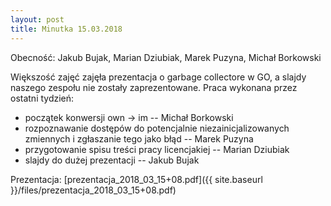 ```yaml
---
layout: post
title: Minutka 15.03.2018
---
```

Obecność: Jakub Bujak, Marian Dziubiak, Marek Puzyna, Michał Borkowski

Większość zajęć zajęła prezentacja o garbage collectore w GO, a slajdy naszego zespołu nie zostały zaprezentowane.
Praca wykonana przez ostatni tydzień:
* początek konwersji own -> im -- Michał Borkowski
* rozpoznawanie dostępów do potencjalnie niezainicjalizowanych zmiennych i zgłaszanie tego jako błąd -- Marek Puzyna
* przygotowanie spisu treści pracy licencjakiej -- Marian Dziubiak
* slajdy do dużej prezentacji -- Jakub Bujak

Prezentacja: [prezentacja_2018_03_15+08.pdf]({{ site.baseurl }}/files/prezentacja_2018_03_15+08.pdf)
